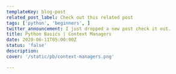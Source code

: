 ```yaml
---
templateKey: blog-post
related_post_label: Check out this related post
tags: ['python', 'beginners', ]
twitter_announcement: I just dropped a new post check it out.
title: Python Basics | Context Managers
date: 2020-06-11T05:00:00Z
status: 'false'
description:
cover: '/static/pb/context-managers.png'

---
```


<!--
<p style='text-align: center'>
<a href='https://waylonwalker.com/context-managers'>
  <img
    style='width:500px; max-width:80%; margin: auto;'
    src="https://images.waylonwalker.com/context-managers.png"
    alt="Read more from the Python Basics | Context Managers article"
  />
  </a>
</p>

-->
